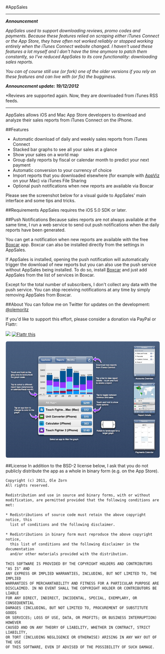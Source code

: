 #AppSales

---

***Announcement***

*AppSales used to support downloading reviews, promo codes and payments. Because these features relied on scraping either iTunes Connect or the App Store, they have often not worked reliably or stopped working entirely when the iTunes Connect website changed. I haven't used these features a lot myself and I don't have the time anymore to patch them constantly, so I've reduced AppSales to its core functionality: downloading sales reports.*

*You can of course still use (or fork) one of the older versions if you rely on these features and can live with (or fix) the bugginess.*

***Announcement update: 19/12/2012***

*Reviews are supported again. Now, they are downloaded from iTunes RSS feeds.

---

AppSales allows iOS and Mac App Store developers to download and analyze their sales reports from iTunes Connect on the iPhone.

##Features
* Automatic download of daily and weekly sales reports from iTunes Connect
* Stacked bar graphs to see all your sales at a glance
* Show your sales on a world map
* Group daily reports by fiscal or calendar month to predict your next payment
* Automatic conversion to your currency of choice
* Import reports that you downloaded elsewhere (for example with [AppViz](http://www.ideaswarm.com) on your Mac) via iTunes File Sharing
* Optional push notifications when new reports are available via Boxcar

Please see the screenshot below for a visual guide to AppSales' main interface and some tips and tricks.

##Requirements
AppSales requires the iOS 5.0 SDK or later.

##Push Notifications
Because sales reports are not always available at the same time, I run a web service to send out push notifications when the daily reports have been generated.

You can get a notification when new reports are available with the free [Boxcar](http://itunes.apple.com/us/app/boxcar/id321493542) app. Boxcar can also be installed directly from the settings in AppSales.

If AppSales is installed, opening the push notification will automatically trigger the download of new reports but you can also use the push service without AppSales being installed. To do so, install [Boxcar](http://itunes.apple.com/us/app/boxcar/id321493542) and just add AppSales from the list of services in Boxcar.

Except for the total number of subscribers, I don't collect any data with the push service. You can stop receiving notifications at any time by simply removing AppSales from Boxcar.

##About
You can follow me on Twitter for updates on the development: [@olemoritz](http://twitter.com/olemoritz)

If you'd like to support this effort, please consider a donation via PayPal or Flattr:

<a href="https://www.paypal.com/cgi-bin/webscr?cmd=_donations&business=YDQN4S3WVRCBU&lc=US&item_name=AppSales&no_note=1&currency_code=USD"><img src="https://www.paypalobjects.com/en_US/i/btn/btn_donate_SM.gif"/></a> <a href="http://flattr.com/thing/366574/AppSales" target="_blank">
<img src="http://api.flattr.com/button/flattr-badge-large.png" alt="Flattr this" title="Flattr this" border="0" /></a>

![AppSales Screenshot](http://github.com/omz/AppSales-Mobile/raw/master/Screenshot.png)

##License
In addition to the BSD-2 license below, I ask that you do not publicly distribute the app as a whole in binary form (e.g. on the App Store).

    Copyright (c) 2011, Ole Zorn
    All rights reserved.

    Redistribution and use in source and binary forms, with or without
    modification, are permitted provided that the following conditions are met:

    * Redistributions of source code must retain the above copyright notice, this
      list of conditions and the following disclaimer.

    * Redistributions in binary form must reproduce the above copyright notice,
      this list of conditions and the following disclaimer in the documentation
      and/or other materials provided with the distribution.

    THIS SOFTWARE IS PROVIDED BY THE COPYRIGHT HOLDERS AND CONTRIBUTORS "AS IS" AND
    ANY EXPRESS OR IMPLIED WARRANTIES, INCLUDING, BUT NOT LIMITED TO, THE IMPLIED
    WARRANTIES OF MERCHANTABILITY AND FITNESS FOR A PARTICULAR PURPOSE ARE
    DISCLAIMED. IN NO EVENT SHALL THE COPYRIGHT HOLDER OR CONTRIBUTORS BE LIABLE
    FOR ANY DIRECT, INDIRECT, INCIDENTAL, SPECIAL, EXEMPLARY, OR CONSEQUENTIAL
    DAMAGES (INCLUDING, BUT NOT LIMITED TO, PROCUREMENT OF SUBSTITUTE GOODS
    OR SERVICES; LOSS OF USE, DATA, OR PROFITS; OR BUSINESS INTERRUPTION) HOWEVER
    CAUSED AND ON ANY THEORY OF LIABILITY, WHETHER IN CONTRACT, STRICT LIABILITY,
    OR TORT (INCLUDING NEGLIGENCE OR OTHERWISE) ARISING IN ANY WAY OUT OF THE USE
    OF THIS SOFTWARE, EVEN IF ADVISED OF THE POSSIBILITY OF SUCH DAMAGE.
